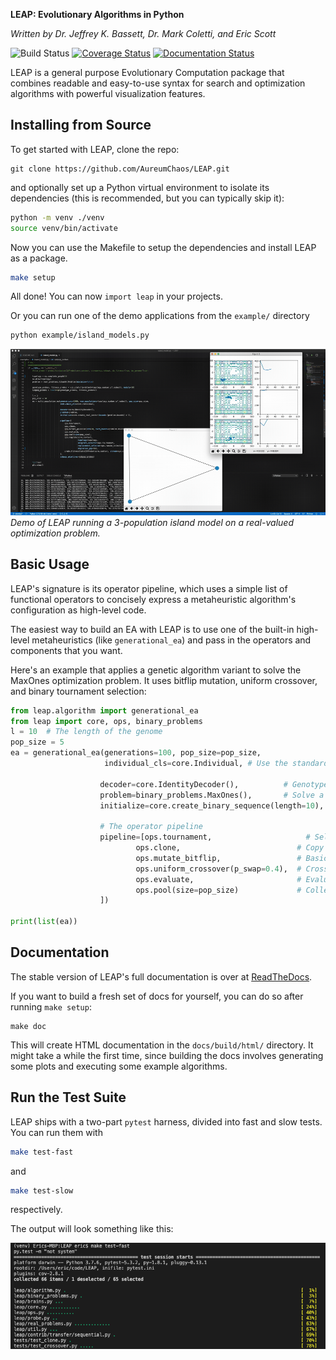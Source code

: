 **LEAP: Evolutionary Algorithms in Python**

*Written by Dr. Jeffrey K. Bassett, Dr. Mark Coletti, and Eric Scott*

![Build Status](https://travis-ci.org/AureumChaos/LEAP.svg?branch=master)
[![Coverage Status](https://coveralls.io/repos/github/AureumChaos/LEAP/badge.svg?branch=master)](https://coveralls.io/github/AureumChaos/LEAP?branch=master)
[![Documentation Status](https://readthedocs.org/projects/leap-gmu/badge/?version=latest)](https://leap-gmu.readthedocs.io/en/latest/?badge=latest)

LEAP is a general purpose Evolutionary Computation package that combines readable and easy-to-use syntax for search and
optimization algorithms with powerful <!-- distribution and --> visualization features.


<!-- ## Install with Pip -->

<!-- `pip install leap` -->



## Installing from Source

To get started with LEAP, clone the repo:

```
git clone https://github.com/AureumChaos/LEAP.git
```

and optionally set up a Python virtual environment to isolate its dependencies (this is recommended, but you can typically skip it):

```bash
python -m venv ./venv
source venv/bin/activate
```

Now you can use the Makefile to setup the dependencies and install LEAP as a package.

```bash
make setup
```

All done!  You can now `import leap` in your projects.

Or you can run one of the demo applications from the `example/` directory

```bash
python example/island_models.py
```

![Demo of LEAP running a 3-population island model on a real-valued optimization problem.](_static/island_model_animation.gif)
*Demo of LEAP running a 3-population island model on a real-valued optimization problem.*

## Basic Usage

LEAP's signature is its operator pipeline, which uses a simple list of functional operators to concisely express a
metaheuristic algorithm's configuration as high-level code.

The easiest way to build an EA with LEAP is to use one of the built-in high-level metaheuristics (like 
`generational_ea`) and pass in the operators and components that you want.

Here's an example that applies a genetic algorithm variant to solve the MaxOnes optimization problem.  It uses 
bitflip mutation, uniform crossover, and binary tournament selection:

```Python
from leap.algorithm import generational_ea
from leap import core, ops, binary_problems
l = 10  # The length of the genome
pop_size = 5
ea = generational_ea(generations=100, pop_size=pop_size,
                     individual_cls=core.Individual, # Use the standard Individual as the prototype for the population

                    decoder=core.IdentityDecoder(),          # Genotype and phenotype are the same for this task
                    problem=binary_problems.MaxOnes(),       # Solve a MaxOnes Boolean optimization problem
                    initialize=core.create_binary_sequence(length=10),  # Initial genomes are random binary sequences

                    # The operator pipeline
                    pipeline=[ops.tournament,                     # Select parents via tournament selection
                            ops.clone,                          # Copy them (just to be safe)
                            ops.mutate_bitflip,                 # Basic mutation: defaults to a 1/L mutation rate
                            ops.uniform_crossover(p_swap=0.4),  # Crossover with a 40% chance of swapping each gene
                            ops.evaluate,                       # Evaluate fitness
                            ops.pool(size=pop_size)             # Collect offspring into a new population
                    ])

print(list(ea))
```


## Documentation

The stable version of LEAP's full documentation is over at [ReadTheDocs](https://leap_gmu.readthedocs.io/).

If you want to build a fresh set of docs for yourself, you can do so after running `make setup`:

```
make doc
```

This will create HTML documentation in the `docs/build/html/` directory.  It might take a while the first time,
since building the docs involves generating some plots and executing some example algorithms.

## Run the Test Suite

LEAP ships with a two-part `pytest` harness, divided into fast and slow tests.  You can run them with 

```bash
make test-fast
```
and 

```bash
make test-slow
```

respectively.

The output will look something like this:

![pytest output example](_static/pytest_output.png)
